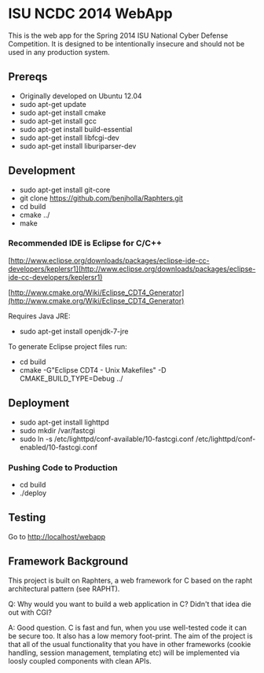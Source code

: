 # ISU NCDC 2014 WebApp

This is the web app for the Spring 2014 ISU National Cyber Defense Competition.  It is designed to be intentionally insecure and should not be used in any production system.

## Prereqs
* Originally developed on Ubuntu 12.04
* sudo apt-get update
* sudo apt-get install cmake
* sudo apt-get install gcc 
* sudo apt-get install build-essential
* sudo apt-get install libfcgi-dev
* sudo apt-get install liburiparser-dev

## Development
* sudo apt-get install git-core
* git clone https://github.com/benjholla/Raphters.git
* cd build
* cmake ../
* make

### Recommended IDE is Eclipse for C/C++
[http://www.eclipse.org/downloads/packages/eclipse-ide-cc-developers/keplersr1](http://www.eclipse.org/downloads/packages/eclipse-ide-cc-developers/keplersr1)

[http://www.cmake.org/Wiki/Eclipse_CDT4_Generator](http://www.cmake.org/Wiki/Eclipse_CDT4_Generator)

Requires Java JRE:

* sudo apt-get install openjdk-7-jre

To generate Eclipse project files run:

* cd build
* cmake -G"Eclipse CDT4 - Unix Makefiles" -D CMAKE_BUILD_TYPE=Debug ../

## Deployment
* sudo apt-get install lighttpd
* sudo mkdir /var/fastcgi
* sudo ln -s /etc/lighttpd/conf-available/10-fastcgi.conf /etc/lighttpd/conf-enabled/10-fastcgi.conf

### Pushing Code to Production
* cd build
* ./deploy

## Testing
Go to [http://localhost/webapp](http://localhost/webapp)

## Framework Background
This project is built on Raphters, a web framework for C based on the rapht architectural pattern (see RAPHT).

Q: Why would you want to build a web application in C? Didn't that idea die out 
with CGI?

A: Good question. C is fast and fun, when you use well-tested code it can be secure too. It also has a low memory foot-print. The aim of the project is that all of the usual functionality that you have in other frameworks (cookie handling, session management, templating etc) will be implemented via loosly coupled components with clean APIs.
